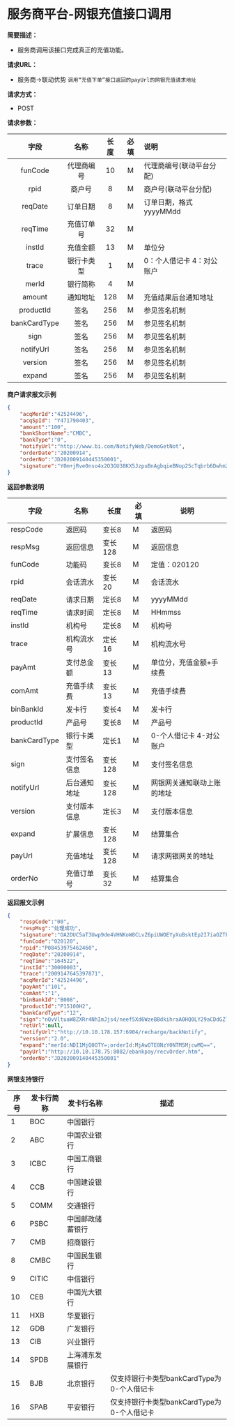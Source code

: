 # 服务商平台-网银充值接口调用

**简要描述：** 
- 服务商调用该接口完成真正的充值功能。

**请求URL：** 
- 服务商->联动优势
`调用“充值下单”接口返回的payUrl的网银充值请求地址`

**请求方式：**
- POST 

**请求参数：** 

|	字段	 |	名称	  |	长度  	|	必填  	|	说明	  |
|:--------:|:--------:|:--------:|:--------:|:--------|
|	funCode	|	代理商编号	|	10	|	M	|	代理商编号(联动平台分配)	|
|	rpid	|	商户号	|	8	|	M	|	商户号(联动平台分配)	|
|	reqDate	|	订单日期	|	8	|	M	|	订单日期，格式yyyyMMdd	  |
|	reqTime	|	充值订单号	|	32	|	M	|		  |
|	instId	|	充值金额	|	13	|	M	|	单位分	  |
|	trace	|	银行卡类型	|	1	|	M	|	0：个人借记卡 4：对公账户	  |
|	merId	|	银行简称	|	4	|	M	|		  |
|	amount	|	通知地址	|	128	|	M	|	充值结果后台通知地址	  |
|	productId	|	签名	|	256	|	M	|	参见签名机制	|
|	bankCardType	|	签名	|	256	|	M	|	参见签名机制	|
|	sign	|	签名	|	256	|	M	|	参见签名机制	|
|	notifyUrl	|	签名	|	256	|	M	|	参见签名机制	|
|	version	|	签名	|	256	|	M	|	参见签名机制	|
|	expand	|	签名	|	256	|	M	|	参见签名机制	|


 **商户请求报文示例**

```json
{
	"acqMerId":"42524496",
	"acqSpId": "Y471790403",
	"amount":"100",
	"bankShortName":"CMBC",
	"bankType":"0",
	"notifyUrl":"http://www.bi.com/NotifyWeb/DemoGetNot",
	"orderDate":"20200914",
	"orderNo":"JD202009140445350001",
	"signature":"Y0m+jRve0nso4x2O3GU38KX5JzpuBnAgbqieBNop2ScTqbrb6Dwhm2tfG/eU2M7OUJvAB3JeLesVVTD5Eh1LoxHcMtI5iaLPdW5bDDzeSFN1trGm9GFbuxebyrUzPSnPN1HAPTAZlmSMUArhHLJ5bp+wAm8gl37EtQLScBWlnRw="
}
```

 **返回参数说明** 
 

|	字段	|	名称	|	长度	|	必填	|	说明	|
|--------|--------|--------|--------|--------|
|	respCode	|	返回码	|	变长8	|	M	|	返回码	|
|	respMsg	|	返回信息	|	变长128	|	M	|	返回信息	|
|	funCode	|	功能码	|	变长8	|	M	|	定值：020120	|
|	rpid	|	会话流水	|	变长20	|	M	|	会话流水	|
|	reqDate	|	请求日期	|	定长8	|	M	|	yyyyMMdd	|
|	reqTime	|	请求时间	|	定长8	|	M	|	HHmmss	|
|	instId	|	机构号	|	定长8	|	M	|	机构号	|
|	trace	|	机构流水号	|	定长16	|	M	|	机构流水号	|
|	payAmt	|	支付总金额	|	变长13	|	M	|	单位分，充值金额+手续费	|
|	comAmt	|	充值手续费	|	变长13	|	M	|	充值手续费	|
|	binBankId	|	发卡行	|	变长4	|	M	|	发卡行	|
|	productId	|	产品号	|	变长8	|	M	|	产品号	|
|	bankCardType	|	银行卡类型	|	定长1	|	M	|	0-个人借记卡  4-对公账户	|
|	sign	|	支付签名信息	|	变长128	|	M	|	支付签名信息	|
|	notifyUrl	|	后台通知地址	|	变长128	|	M	|	网银网关通知联动上账的地址	|
|	version	|	支付版本信息	|	定长3	|	M	|	支付版本信息	|
|	expand	|	扩展信息	|	变长128	|	M	|	结算集合	|
|	payUrl	|	充值地址	|	变长128	|	M	|	请求网银网关的地址	|
|	orderNo	|	充值订单号	|	变长32	|	M	|	结算集合	|




 **返回报文示例**

```json
{
    "respCode":"00",
    "respMsg":"处理成功",
    "signature":"OA2DUC5aT3Uwp9de4VHNKoW8CLvZ6piUWOEYyXuBsktEp2I7iaOZTFnOwgjrPVM8cDFaWN3qHBt1R+mN7nvrSZ4R7EtsbgDFMWgKAE8gNQCsUsPvjqpqUIc4+JVUaxLv/nhd2yt08/au07A/oDLIw5PJZdH8Vtf9zRUfmY9su/Y=",
    "funCode":"020120",
    "rpid":"P08453975462460",
    "reqDate":"20200914",
    "reqTime":"164522",
    "instId":"30000003",
    "trace":"2009147645397871",
    "acqMerId":"42524496",
    "payAmt":"101",
    "comAmt":"1",
    "binBankId":"B008",
    "productId":"P15100H2",
    "bankCardType":"12",
    "sign":"nQvVltuaW8ZXRr4NhImJjs4/neef5Xd6WzeBBdkihraA0HQ0LY29aCDdGZlJ7vP+IhSUkrkbuwLlAWZwyvmetx+hW/jRgG+dPCehs77tRHkQ2tqCMhAG8RkmUv0tW66ob2fxrUXK6gWwy458GIFqWrI1PyjsSaltE1ULAE4RTSU=",
    "retUrl":null,
    "notifyUrl":"http://10.10.178.157:6904/recharge/backNotify",
    "version":"2.0",
    "expand":"merId:NDI1MjQ0OTY=;orderId:MjAwOTE0NzY0NTM5MjcwMQ==",
    "payUrl":"http://10.10.178.75:8082/ebankpay/recvOrder.htm",
    "orderNo":"JD202009140445350001"
}
```



**网银支持银行** 

|	序号	|	发卡行简称	|	发卡行名称 |	描述	|
|--------|--------|--------|--------|
|	1	|	BOC	|	中国银行	|		|
|	2	|	ABC	|	中国农业银行	|		|
|	3	|	ICBC	|	中国工商银行	|		|
|	4	|	CCB	|	中国建设银行	|		|
|	5	|	COMM	|	交通银行	|		|
|	6	|	PSBC	|	中国邮政储蓄银行	|		|
|	7	|	CMB	|	招商银行	|		|
|	8	|	CMBC	|	中国民生银行	|		|
|	9	|	CITIC	|	中信银行	|		|
|	10	|	CEB	|	中国光大银行	|		|
|	11	|	HXB	|	华夏银行	|		|
|	12	|	GDB	|	广发银行	|		|
|	13	|	CIB	|	兴业银行	|		|
|	14	|	SPDB	|	上海浦东发展银行	|		|
|	15	|	BJB	|	北京银行	|	仅支持银行卡类型bankCardType为0-个人借记卡	|
|	16	|	SPAB	|	平安银行	|	仅支持银行卡类型bankCardType为0-个人借记卡	|




